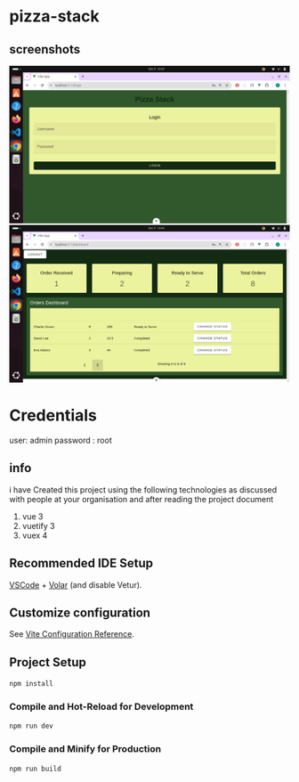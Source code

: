 # pizza-stack

## screenshots
![Login page](image.png)
![Dashboard](image-1.png)
# Credentials
user: admin
password : root
## info

i have Created this project using the following technologies as discussed with people at your organisation and after reading the project document
1. vue 3
2. vuetify 3
3. vuex 4

## Recommended IDE Setup

[VSCode](https://code.visualstudio.com/) + [Volar](https://marketplace.visualstudio.com/items?itemName=Vue.volar) (and disable Vetur).

## Customize configuration

See [Vite Configuration Reference](https://vite.dev/config/).

## Project Setup

```sh
npm install
```

### Compile and Hot-Reload for Development

```sh
npm run dev
```

### Compile and Minify for Production

```sh
npm run build
```



